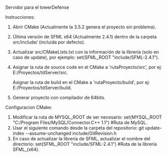 Servidor para el towerDefense

Instrucciones:

1) Abrir CMake (Actualmente la 3.5.2 genera el proyecto sin problema).

2) Última versión de SFML x64 (Actualmente 2.4.1) dentro de la carpeta src/include/ (incluida por defecto).

3) Actualizar src/CMakeLists.txt con la información de la librería (solo en caso de update), por ejemplo: set(SFML_ROOT "include/SFML-2.4.1").

4) Asignar la ruta de source code en el CMake a 'rutaProyecto/src', por ej: E:/Proyectos/tdServer/src.

   Asignar la ruta de build en el CMake a 'rutaProyecto/build', por ej: E:/Proyectos/tdServer/build.
   
5) Generar proyecto con compilador de 64bits.


Configuracion CMake:
1) Modificar la ruta de MYSQL_ROOT de ser necesario: set(MYSQL_ROOT "C:/Program Files/MySQL/Connector.C++ 1.1") #Ruta de MySQL.
2) Usar el siguiente comando desde la carpeta del repositorio: git update-index --assume-unchanged include/GitRevision.h
3) En caso de actualizar la librería de SFML, actualizar el nombre del directorio: set(SFML_ROOT "include/SFML-2.4.1") #Ruta de la librería SFML_(x64).
